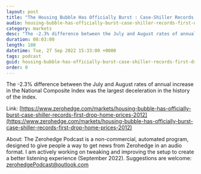 ```yaml
---
layout: post
title: "The Housing Bubble Has Officially Burst : Case-Shiller Records First Drop In Home Prices Since 2012"
audio: housing-bubble-has-officially-burst-case-shiller-records-first-drop-home-prices-2012-1
category: markets
desc: "The -2.3% difference between the July and August rates of annual increase in the National Composite Index was the largest deceleration in the history of the index."
duration: 00:03:00
length: 180
datetime: Tue, 27 Sep 2022 15:33:00 +0000
tags: podcast
guid: housing-bubble-has-officially-burst-case-shiller-records-first-drop-home-prices-2012-0
order: 0
---
```

The -2.3% difference between the July and August rates of annual increase in the National Composite Index was the largest deceleration in the history of the index.

Link: [https://www.zerohedge.com/markets/housing-bubble-has-officially-burst-case-shiller-records-first-drop-home-prices-2012](https://www.zerohedge.com/markets/housing-bubble-has-officially-burst-case-shiller-records-first-drop-home-prices-2012)

About: The Zerohedge Podcast is a non-commercial, automated program, designed to give people a way to get news from Zerohedge in an audio format.  I am actively working on tweaking and improving the setup to create a better listening experience (September 2022).  Suggestions are welcome: [zerohedgePodcast@outlook.com](mailto:zerohedgePodcast@outlook.com)